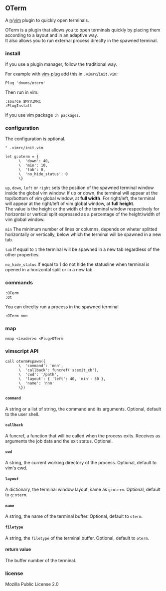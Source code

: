 ## OTerm

A [n](https://neovim.io/)/[vim](https://www.vim.org/) plugin to quickly open terminals.

OTerm is a plugin that allows you to open terminals quickly by placing them according to a layout and in an adaptive way.\
It also allows you to run external process direclty in the spawned terminal.

### install

If you use a plugin manager, follow the traditional way.

For example with [vim-plug](https://github.com/junegunn/vim-plug) add this in `.vimrc`/`init.vim`:
```
Plug 'doums/oterm'
```

Then run in vim:
```
:source $MYVIMRC
:PlugInstall
```
If you use vim package `:h packages`.

### configuration

The configuration is optional.
```
" .vimrc/init.vim

let g:oterm = {
      \  'down': 40,
      \  'min': 10,
      \  'tab': 0,
      \  'no_hide_status': 0
      \}
```

`up`, `down`, `left` or `right` sets the position of the spawned terminal window inside the global vim window. If up or down, the terminal will appear at the top/bottom of vim global window, at **full width**. For right/left, the terminal will appear at the right/left of vim global window, at **full height**.\
The value is the height or the width of the terminal window respectively for horizontal or vertical split expressed as a percentage of the height/width of vim global window.

`min` The minimum number of lines or columns, depends on wheter splitted horizontally or vertically, below which the terminal will be spawned in a new tab.

`tab` If equal to `1` the terminal will be spawned in a new tab regardless of the other properties.

`no_hide_status` If equal to 1 do not hide the statusline when terminal is opened in a horizontal split or in a new tab.

### commands
```
:OTerm
:Ot
```
You can direclty run a process in the spawned terminal
```
:OTerm nnn
```

### map
```
nmap <Leader>o <Plug>OTerm
```

### vimscript API
```
call oterm#spawn({
      \  'command': 'nnn',
      \  'callback': funcref('s:exit_cb'),
      \  'cwd': '/path',
      \  'layout': { 'left': 40, 'min': 50 },
      \  'name': 'nnn'
      \})
```

#### `command`
A string or a list of string, the command and its arguments. Optional, default to the user shell.

#### `callback`
A funcref, a function that will be called when the process exits. Receives as arguments the job data and the exit status. Optional.

#### `cwd`
A string, the current working directory of the process. Optional, default to vim's cwd.

#### `layout`
A dictionary, the terminal window layout, same as `g:oterm`. Optional, default to `g:oterm`.

#### `name`
A string, the name of the terminal buffer. Optional, default to `oterm`.

#### `filetype`
A string, the `filetype` of the terminal buffer. Optional, default to `oterm`.

#### return value
The buffer number of the terminal.

### license
Mozilla Public License 2.0

